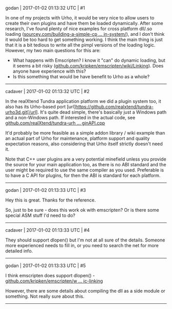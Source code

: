 godan | 2017-01-02 01:13:32 UTC | #1

In one of my projects with Urho, it would be very nice to allow users to create their own plugins and have them be loaded dynamically. After some research, I've found plenty of nice examples for cross platform dll/.so loading ([sourcey.com/building-a-simple-cp ... in-system/](http://sourcey.com/building-a-simple-cpp-cross-platform-plugin-system/)), and I don't think it would be too hard to get something working. I think the main thing is just that it is a bit tedious to write all the pimpl versions of the loading logic. However, my two main questions for this are:

- What happens with Emscripten? I know it "can" do dynamic loading, but it seems a bit risky ([github.com/kripken/emscripten/wiki/Linking](https://github.com/kripken/emscripten/wiki/Linking)). Does anyone have experience with this?
- Is this something that would be have benefit to Urho as a whole?

-------------------------

cadaver | 2017-01-02 01:13:32 UTC | #2

In the realXtend Tundra application platform we did a plugin system too, it also has its Urho-based port [url]https://github.com/realxtend/tundra-urho3d.git[/url]. It's quite dead simple, there's basically just a Windows path and a non-Windows path. If interested in the actual code, see [github.com/realXtend/tundra-urh ... ginAPI.cpp](https://github.com/realXtend/tundra-urho3d/blob/master/src/TundraCore/Framework/PluginAPI.cpp)

It'd probably be more feasible as a simple addon library / wiki example than an actual part of Urho for maintenance, platform support and quality expectation reasons, also considering that Urho itself strictly doesn't need it.

Note that C++ user plugins are a very potential minefield unless you provide the source for your main application too, as there is no ABI standard and the user might be required to use the same compiler as you used. Preferable is to have a C API for plugins, for then the ABI is standard for each platform.

-------------------------

godan | 2017-01-02 01:13:33 UTC | #3

Hey this is great. Thanks for the reference.

So, just to be sure - does this work ok with emscripten? Or is there some special ASM stuff I'd need to do?

-------------------------

cadaver | 2017-01-02 01:13:33 UTC | #4

They should support dlopen() but I'm not at all sure of the details. Someone more experienced needs to fill in, or you need to search the net for more detailed info.

-------------------------

godan | 2017-01-02 01:13:33 UTC | #5

I think emscripten does support dlopen() - [github.com/kripken/emscripten/w ... ic-linking](https://github.com/kripken/emscripten/wiki/Linking#dlopen-dynamic-linking)

However, there are some details about compiling the dll as a side module or something. Not really sure about this.

-------------------------

